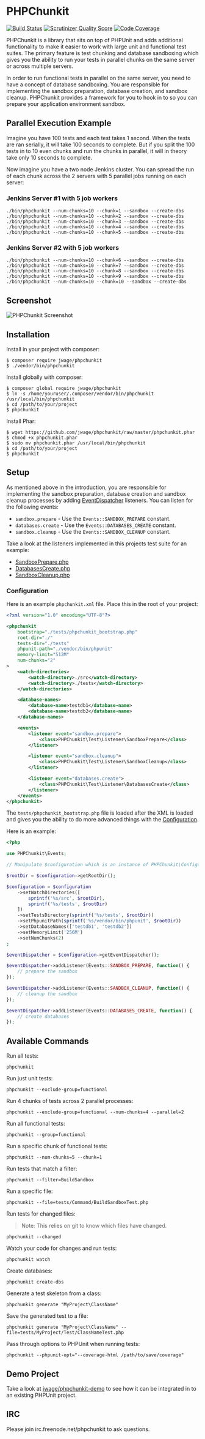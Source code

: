 # PHPChunkit

[![Build Status](https://secure.travis-ci.org/jwage/phpchunkit.png?branch=master)](http://travis-ci.org/jwage/phpchunkit)
[![Scrutinizer Quality Score](https://scrutinizer-ci.com/g/jwage/phpchunkit/badges/quality-score.png?s=7e0e1d4b5d7f6be61a3cd804dba556a0e4d1141d)](https://scrutinizer-ci.com/g/jwage/phpchunkit/)
[![Code Coverage](https://scrutinizer-ci.com/g/jwage/phpchunkit/badges/coverage.png?s=a02332bc4d6a32df3171f2ba714e4583a70c0154)](https://scrutinizer-ci.com/g/jwage/phpchunkit/)

PHPChunkit is a library that sits on top of PHPUnit and adds additional
functionality to make it easier to work with large unit and functional
test suites. The primary feature is test chunking and database sandboxing
which gives you the ability to run your tests in parallel chunks on the
same server or across multiple servers.

In order to run functional tests in parallel on the same server, you need to
have a concept of database sandboxing. You are responsible for implementing
the sandbox preparation, database creation, and sandbox cleanup. PHPChunkit
provides a framework for you to hook in to so you can prepare your application
environment sandbox.

## Parallel Execution Example

Imagine you have 100 tests and each test takes 1 second. When the tests are
ran serially, it will take 100 seconds to complete. But if you split the 100
tests in to 10 even chunks and run the chunks in parallel, it will in theory
take only 10 seconds to complete.

Now imagine you have a two node Jenkins cluster. You can spread the run of each
chunk across the 2 servers with 5 parallel jobs running on each server:

### Jenkins Server #1 with 5 job workers

    ./bin/phpchunkit --num-chunks=10 --chunk=1 --sandbox --create-dbs
    ./bin/phpchunkit --num-chunks=10 --chunk=2 --sandbox --create-dbs
    ./bin/phpchunkit --num-chunks=10 --chunk=3 --sandbox --create-dbs
    ./bin/phpchunkit --num-chunks=10 --chunk=4 --sandbox --create-dbs
    ./bin/phpchunkit --num-chunks=10 --chunk=5 --sandbox --create-dbs

### Jenkins Server #2 with 5 job workers

    ./bin/phpchunkit --num-chunks=10 --chunk=6 --sandbox --create-dbs
    ./bin/phpchunkit --num-chunks=10 --chunk=7 --sandbox --create-dbs
    ./bin/phpchunkit --num-chunks=10 --chunk=8 --sandbox --create-dbs
    ./bin/phpchunkit --num-chunks=10 --chunk=9 --sandbox --create-dbs
    ./bin/phpchunkit --num-chunks=10 --chunk=10 --sandbox --create-dbs

## Screenshot

![PHPChunkit Screenshot](https://raw.githubusercontent.com/jwage/PHPChunkit/master/docs/phpchunkit.png?1)

## Installation

Install in your project with composer:

    $ composer require jwage/phpchunkit
    $ ./vendor/bin/phpchunkit

Install globally with composer:

    $ composer global require jwage/phpchunkit
    $ ln -s /home/youruser/.composer/vendor/bin/phpchunkit /usr/local/bin/phpchunkit
    $ cd /path/to/your/project
    $ phpchunkit

Install Phar:

    $ wget https://github.com/jwage/phpchunkit/raw/master/phpchunkit.phar
    $ chmod +x phpchunkit.phar
    $ sudo mv phpchunkit.phar /usr/local/bin/phpchunkit
    $ cd /path/to/your/project
    $ phpchunkit

## Setup

As mentioned above in the introduction, you are responsible for implementing
the sandbox preparation, database creation and sandbox cleanup processes
by adding [EventDispatcher](http://symfony.com/doc/current/components/event_dispatcher.html)
listeners. You can listen for the following events:

- `sandbox.prepare` - Use the `Events::SANDBOX_PREPARE` constant.
- `databases.create` - Use the `Events::DATABASES_CREATE` constant.
- `sandbox.cleanup` - Use the `Events::SANDBOX_CLEANUP` constant.

Take a look at the listeners implemented in this projects test suite for an example:

- [SandboxPrepare.php](https://github.com/jwage/phpchunkit/blob/master/tests/Listener/SandboxPrepare.php)
- [DatabasesCreate.php](https://github.com/jwage/phpchunkit/blob/master/tests/Listener/DatabasesCreate.php)
- [SandboxCleanup.php](https://github.com/jwage/phpchunkit/blob/master/tests/Listener/SandboxCleanup.php)

### Configuration

Here is an example `phpchunkit.xml` file. Place this in the root of your project:

```xml
<?xml version="1.0" encoding="UTF-8"?>

<phpchunkit
    bootstrap="./tests/phpchunkit_bootstrap.php"
    root-dir="./"
    tests-dir="./tests"
    phpunit-path="./vendor/bin/phpunit"
    memory-limit="512M"
    num-chunks="2"
>
    <watch-directories>
        <watch-directory>./src</watch-directory>
        <watch-directory>./tests</watch-directory>
    </watch-directories>

    <database-names>
        <database-name>testdb1</database-name>
        <database-name>testdb2</database-name>
    </database-names>

    <events>
        <listener event="sandbox.prepare">
            <class>PHPChunkit\Test\Listener\SandboxPrepare</class>
        </listener>

        <listener event="sandbox.cleanup">
            <class>PHPChunkit\Test\Listener\SandboxCleanup</class>
        </listener>

        <listener event="databases.create">
            <class>PHPChunkit\Test\Listener\DatabasesCreate</class>
        </listener>
    </events>
</phpchunkit>

```

The `tests/phpchunkit_bootstrap.php` file is loaded after the XML is loaded
and gives you the ability to do more advanced things with the [Configuration](https://github.com/jwage/phpchunkit/blob/master/src/Configuration.php).

Here is an example:

```php
<?php

use PHPChunkit\Events;

// Manipulate $configuration which is an instance of PHPChunkit\Configuration

$rootDir = $configuration->getRootDir();

$configuration = $configuration
    ->setWatchDirectories([
        sprintf('%s/src', $rootDir),
        sprintf('%s/tests', $rootDir)
    ])
    ->setTestsDirectory(sprintf('%s/tests', $rootDir))
    ->setPhpunitPath(sprintf('%s/vendor/bin/phpunit', $rootDir))
    ->setDatabaseNames(['testdb1', 'testdb2'])
    ->setMemoryLimit('256M')
    ->setNumChunks(2)
;

$eventDispatcher = $configuration->getEventDispatcher();

$eventDispatcher->addListener(Events::SANDBOX_PREPARE, function() {
    // prepare the sandbox
});

$eventDispatcher->addListener(Events::SANDBOX_CLEANUP, function() {
    // cleanup the sandbox
});

$eventDispatcher->addListener(Events::DATABASES_CREATE, function() {
    // create databases
});
```

## Available Commands

Run all tests:

    phpchunkit

Run just unit tests:

    phpchunkit --exclude-group=functional

Run 4 chunks of tests across 2 parallel processes:

    phpchunkit --exclude-group=functional --num-chunks=4 --parallel=2

Run all functional tests:

    phpchunkit --group=functional

Run a specific chunk of functional tests:

    phpchunkit --num-chunks=5 --chunk=1

Run tests that match a filter:

    phpchunkit --filter=BuildSandbox

Run a specific file:

    phpchunkit --file=tests/Command/BuildSandboxTest.php

Run tests for changed files:

> Note: This relies on git to know which files have changed.

    phpchunkit --changed

Watch your code for changes and run tests:

    phpchunkit watch

Create databases:

    phpchunkit create-dbs

Generate a test skeleton from a class:

    phpchunkit generate "MyProject\ClassName"

Save the generated test to a file:

    phpchunkit generate "MyProject\ClassName" --file=tests/MyProject/Test/ClassNameTest.php

Pass through options to PHPUnit when running tests:

    phpchunkit --phpunit-opt="--coverage-html /path/to/save/coverage"

## Demo Project

Take a look at [jwage/phpchunkit-demo](https://github.com/jwage/phpchunkit-demo) to see how it can be integrated in to an existing PHPUnit project.

## IRC

Please join irc.freenode.net/phpchunkit to ask questions.
